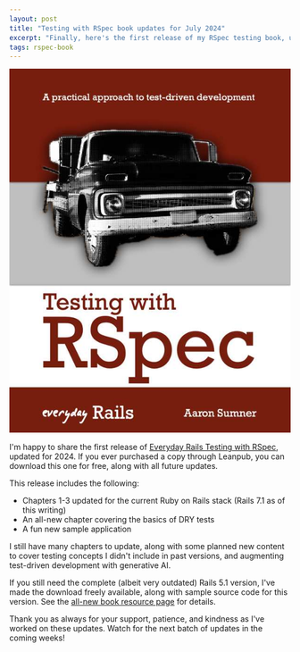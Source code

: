 ```yaml
---
layout: post
title: "Testing with RSpec book updates for July 2024"
excerpt: "Finally, here's the first release of my RSpec testing book, updated for the latest Rails stack!"
tags: rspec-book
---
```


<a href="https://leanpub.com/everydayrailsrspec"><img src="/images/rspec-book-2024-xl.jpg" class="h-40 float-right border ml-2 mb-2 shadow" alt="" /></a>

I'm happy to share the first release of [Everyday Rails Testing with RSpec](https://leanpub.com/everydayrailsrspec), updated for 2024. If you ever purchased a copy through Leanpub, you can download this one for free, along with all future updates.

This release includes the following:

- Chapters 1-3 updated for the current Ruby on Rails stack (Rails 7.1 as of this writing)
- An all-new chapter covering the basics of DRY tests
- A fun new sample application

I still have many chapters to update, along with some planned new content to cover testing concepts I didn't include in past versions, and augmenting test-driven development with generative AI.

If you still need the complete (albeit very outdated) Rails 5.1 version, I've made the download freely available, along with sample source code for this version. See the [all-new book resource page](/rspecbook/) for details.

Thank you as always for your support, patience, and kindness as I've worked on these updates. Watch for the next batch of updates in the coming weeks!
